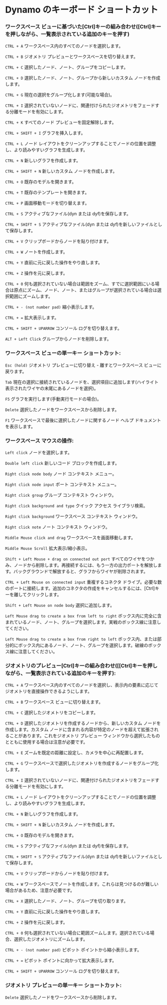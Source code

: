# Dynamo のキーボード ショートカット


### ワークスペース ビューに基づいた[Ctrl]キーの組み合わせ([Ctrl]キーを押しながら、一覧表示されている追加のキーを押す)

`CTRL + A` ワークスペース内のすべてのノードを選択します。

`CTRL + B` ジオメトリ プレビューとワークスペースを切り替えます。

`CTRL + C` 選択したノード、ノート、グループをコピーします。

`CTRL + D` 選択したノード、ノート、グループから新しいカスタム ノードを作成します。

`CTRL + G` 現在の選択をグループ化します(可能な場合)。

`CTRL + I` 選択されていないノードに、関連付けられたジオメトリをフェードする分離モードを有効にします。

`CTRL + K` すべてのノード プレビューを固定解除します。

`CTRL + SHIFT + I` グラフを挿入します。

`CTRL + L` ノード レイアウトをクリーンアップすることでノードの位置を調整し、より読みやすいグラフを生成します。

`CTRL + N` 新しいグラフを作成します。

`CTRL + SHIFT + N` 新しいカスタム ノードを作成します。

`CTRL + O` 既存のモデルを開きます。

`CTRL + T` 既存のテンプレートを開きます。

`CTRL + P` 画面移動モードを切り替えます。

`CTRL + S` アクティブなファイル(dyn または dyf)を保存します。

`CTRL + SHIFT + S` アクティブなファイル(dyn または dyf)を新しいファイルとして保存します。

`CTRL + V` クリップボードからノードを貼り付けます。

`CTRL + W` ノートを作成します。

`CTRL + Y` 直前に元に戻した操作をやり直します。

`CTRL + Z` 操作を元に戻します。

`CTRL + 0` 何も選択されていない場合は範囲をズーム、すでに選択範囲にいる場合は原点にズーム、ノード、ノート、またはグループが選択されている場合は選択範囲にズームします。

`CTRL + - (not number pad)` 縮小表示します。

`CTRL + =` 拡大表示します。

`CTRL + SHIFT + UPARROW` コンソール ログを切り替えます。

`ALT + Left Click` グループからノードを削除します。


### ワークスペース ビューの単一キー ショートカット:

`Esc (hold)` ジオメトリ プレビューに切り替え - 離すとワークスペース ビューに戻ります。

`Tab` 現在の選択に接続されているノードを、選択項目に追加します(ハイライト表示されたワイヤの末尾にあるノードを選択)。

`F5` グラフを実行します(手動実行モードの場合)。

`Delete` 選択したノードをワークスペースから削除します。

`F1` ワークスペースで最後に選択したノードに関するノード ヘルプ ドキュメントを表示します。
 

### ワークスペース マウスの操作:

`Left click` ノードを選択します。

`Double left click` 新しいコード ブロックを作成します。

`Right click node body` ノード コンテキスト メニュー。

`Right click node input` ポート コンテキスト メニュー。 

`Right click group` グループ コンテキスト ウィンドウ。

`Right click background and type` クイック アクセス ライブラリ検索。

`Right click background` ワークスペース コンテキスト ウィンドウ。

`Right click note` ノート コンテキスト ウィンドウ。

`Middle Mouse click and drag` ワークスペースを画面移動します。

`Middle Mouse Scroll` 拡大表示/縮小表示。

`Shift + Left Mouse + drag on connected out port` すべてのワイヤをつかみ、ノードから削除します。再接続するには、もう一方の出力ポートを解放します。バックグラウンドで解放すると、グラフからワイヤが削除されます。

`CTRL + Left Mouse on connected input` 重複するコネクタ ドライブ。必要な数のポートに接続します。追加のコネクタの作成をキャンセルするには、[Ctrl]キーを離してクリックします。

`Shift + Left Mouse on node body` 選択に追加します。

`Left Mouse drag to create a box from left to right` ボックス内に完全に含まれているノード、ノート、グループを選択します。実戦のボックス線に注意してください。

`Left Mouse drag to create a box from right to left` ボックス内、または部分的にボックス内にあるノード、ノート、グループを選択します。破線のボックス線に注意してください。 


### ジオメトリのプレビュー[Ctrl]キーの組み合わせ([[Ctrl]キーを押しながら、一覧表示されている追加のキーを押す):

`CTRL + A` ワークスペース内のすべてのノードを選択し、表示内の要素に応じてジオメトリを直接操作できるようにします。

`CTRL + B` ワークスペース ビューに切り替えます。

`CTRL + C` 選択したジオメトリをコピーします。

`CTRL + D` 選択したジオメトリを作成するノードから、新しいカスタム ノードを作成します。カスタム ノードに含まれる内容が特定のノードを超えて拡張されることがあります。これをジオメトリ プレビュー ウィンドウから選択したものとともに使用する場合は注意が必要です。

`CTRL + E` ズームを既定の距離に設定し、カメラを中心に再配置します。

`CTRL + G` ワークスペースで選択したジオメトリを作成するノードをグループ化します。

`CTRL + I` 選択されていないノードに、関連付けられたジオメトリをフェードする分離モードを有効にします。

`CTRL + L` ノード レイアウトをクリーンアップすることでノードの位置を調整し、より読みやすいグラフを生成します。

`CTRL + N` 新しいグラフを作成します。

`CTRL + SHIFT + N` 新しいカスタム ノードを作成します。

`CTRL + O` 既存のモデルを開きます。

`CTRL + S` アクティブなファイル(dyn または dyf)を保存します。

`CTRL + SHIFT + S` アクティブなファイル(dyn または dyf)を新しいファイルとして保存します。

`CTRL + V` クリップボードからノードを貼り付けます。

`CTRL + W` ワークスペースでノートを作成します。これらは見つけるのが難しい場合があるため、注意が必要です。

`CTRL + X` 選択したノード、ノート、グループを切り取ります。

`CTRL + Y` 直前に元に戻した操作をやり直します。

`CTRL + Z` 操作を元に戻します。

`CTRL + 0` 何も選択されていない場合に範囲ズームします。選択されている場合、選択したジオメトリにズームします。

`CTRL + - (not number pad)` ピボット ポイントから縮小表示します。

`CTRL + =` ピボット ポイントに向かって拡大表示します。

`CTRL + SHIFT + UPARROW` コンソール ログを切り替えます。


### ジオメトリ プレビューの単一キー ショートカット:

`Delete` 選択したノードをワークスペースから削除します。
